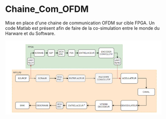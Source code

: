 # Chaine_Com_OFDM
Mise en place d'une chaine de communication OFDM sur cible FPGA. Un code Matlab est présent afin de faire de la co-simulation entre le monde du Harware et du Software. 

![alt text](https://github.com/Adri47/Chaine_Com_OFDM/blob/develop/images/Capture.PNG)
